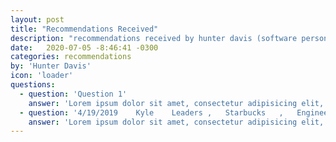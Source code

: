 ```yaml
---
layout: post
title: "Recommendations Received"
description: "recommendations received by hunter davis (software person)"
date:   2020-07-05 -8:46:41 -0300
categories: recommendations
by: 'Hunter Davis'
icon: 'loader'
questions:
  - question: 'Question 1'
    answer: 'Lorem ipsum dolor sit amet, consectetur adipisicing elit, sed do eiusmod tempor incididunt ut labore et dolore magna aliqua. Ut enim ad minim veniam, quis nostrud exercitation ullamco laboris nisi ut aliquip ex ea commodo consequat. Duis aute irure dolor in reprehenderit in voluptate velit esse cillum dolore eu fugiat nulla pariatur. Excepteur sint occaecat cupidatat non proident, sunt in culpa qui officia deserunt mollit anim id est laborum.'
  - question: '4/19/2019	Kyle	Leaders	, 	Starbucks	, 	Engineering Manager'
    answer: 'Lorem ipsum dolor sit amet, consectetur adipisicing elit, sed do eiusmod tempor incididunt ut labore et dolore magna aliqua. Ut enim ad minim veniam, quis nostrud exercitation ullamco laboris nisi ut aliquip ex ea commodo consequat. Duis aute irure dolor in reprehenderit in voluptate velit esse cillum dolore eu fugiat nulla pariatur. Excepteur sint occaecat cupidatat non proident, sunt in culpa qui officia deserunt mollit anim id est laborum.'															
---
```


